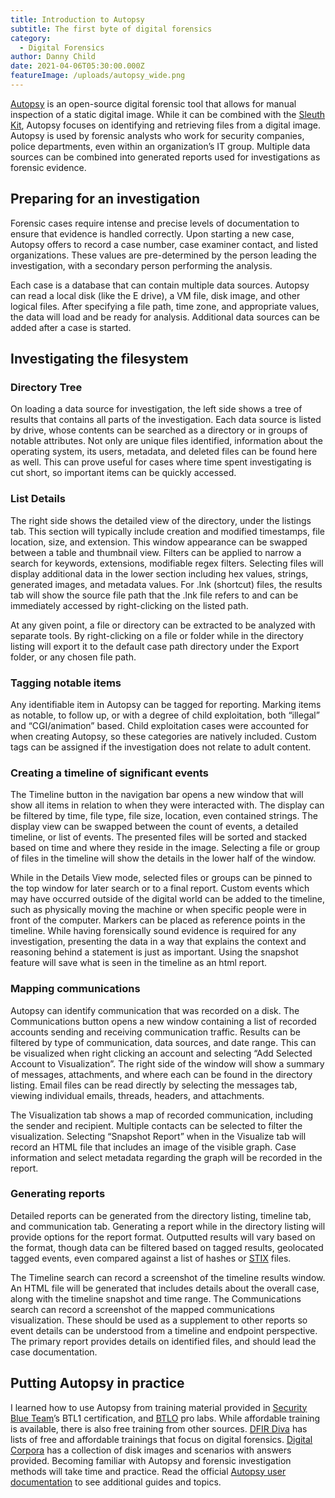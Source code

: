 ```yaml
---
title: Introduction to Autopsy
subtitle: The first byte of digital forensics
category:
  - Digital Forensics
author: Danny Child
date: 2021-04-06T05:30:00.000Z
featureImage: /uploads/autopsy_wide.png
---
```

[Autopsy](https://www.autopsy.com/) is an open-source digital forensic tool that allows for manual inspection of a static digital image. While it can be combined with the [Sleuth Kit](https://sleuthkit.org/), Autopsy focuses on identifying and retrieving files from a digital image. Autopsy is used by forensic analysts who work for security companies, police departments, even within an organization’s IT group. Multiple data sources can be combined into generated reports used for investigations as forensic evidence.

## **Preparing for an investigation**

Forensic cases require intense and precise levels of documentation to ensure that evidence is handled correctly. Upon starting a new case, Autopsy offers to record a case number, case examiner contact, and listed organizations. These values are pre-determined by the person leading the investigation, with a secondary person performing the analysis.

Each case is a database that can contain multiple data sources. Autopsy can read a local disk (like the E drive), a VM file, disk image, and other logical files. After specifying a file path, time zone, and appropriate values, the data will load and be ready for analysis. Additional data sources can be added after a case is started.

## **Investigating the filesystem**

### **Directory Tree**

On loading a data source for investigation, the left side shows a tree of results that contains all parts of the investigation. Each data source is listed by drive, whose contents can be searched as a directory or in groups of notable attributes. Not only are unique files identified, information about the operating system, its users, metadata, and deleted files can be found here as well. This can prove useful for cases where time spent investigating is cut short, so important items can be quickly accessed.

### **List Details**

The right side shows the detailed view of the directory, under the listings tab. This section will typically include creation and modified timestamps, file location, size, and extension. This window appearance can be swapped between a table and thumbnail view. Filters can be applied to narrow a search for keywords, extensions, modifiable regex filters.
Selecting files will display additional data in the lower section including hex values, strings, generated images, and metadata values. For .lnk (shortcut) files, the results tab will show the source file path that the .lnk file refers to and can be immediately accessed by right-clicking on the listed path.

At any given point, a file or directory can be extracted to be analyzed with separate tools. By right-clicking on a file or folder while in the directory listing will export it to the default case path directory under the Export folder, or any chosen file path.

### **Tagging notable items**

Any identifiable item in Autopsy can be tagged for reporting. Marking items as notable, to follow up, or with a degree of child exploitation, both “illegal” and “CGI/animation” based. Child exploitation cases were accounted for when creating Autopsy, so these categories are natively included. Custom tags can be assigned if the investigation does not relate to adult content.

### **Creating a timeline of significant events**

The Timeline button in the navigation bar opens a new window that will show all items in relation to when they were interacted with. The display can be filtered by time, file type, file size, location, even contained strings. The display view can be swapped between the count of events, a detailed timeline, or list of events. The presented files will be sorted and stacked based on time and where they reside in the image. Selecting a file or group of files in the timeline will show the details in the lower half of the window.

While in the Details View mode, selected files or groups can be pinned to the top window for later search or to a final report. Custom events which may have occurred outside of the digital world can be added to the timeline, such as physically moving the machine or when specific people were in front of the computer. Markers can be placed as reference points in the timeline. While having forensically sound evidence is required for any investigation, presenting the data in a way that explains the context and reasoning behind a statement is just as important. Using the snapshot feature will save what is seen in the timeline as an html report.

### **Mapping communications**

Autopsy can identify communication that was recorded on a disk. The Communications button opens a new window containing a list of recorded accounts sending and receiving communication traffic. Results can be filtered by type of communication, data sources, and date range. This can be visualized when right clicking an account and selecting “Add Selected Account to Visualization”. The right side of the window will show a summary of messages, attachments, and where each can be found in the directory listing. Email files can be read directly by selecting the messages tab, viewing individual emails, threads, headers, and attachments.

The Visualization tab shows a map of recorded communication, including the sender and recipient. Multiple contacts can be selected to filter the visualization. Selecting “Snapshot Report” when in the Visualize tab will record an HTML file that includes an image of the visible graph. Case information and select metadata regarding the graph will be recorded in the report.

### **Generating reports**

Detailed reports can be generated from the directory listing, timeline tab, and communication tab. Generating a report while in the directory listing will provide options for the report format. Outputted results will vary based on the format, though data can be filtered based on tagged results, geolocated tagged events, even compared against a list of hashes or [STIX](https://oasis-open.github.io/cti-documentation/stix/intro) files.

The Timeline search can record a screenshot of the timeline results window. An HTML file will be generated that includes details about the overall case, along with the timeline snapshot and time range. The Communications search can record a screenshot of the mapped communications visualization. These should be used as a supplement to other reports so event details can be understood from a timeline and endpoint perspective. The primary report provides details on identified files, and should lead the case documentation.

## **Putting Autopsy in practice**

I learned how to use Autopsy from training material provided in [Security Blue Team](https://securityblue.team/)’s BTL1 certification, and [BTLO](https://blueteamlabs.online/) pro labs. While affordable training is available, there is also free training from other sources. [DFIR Diva](https://dfirdiva.com/) has lists of free and affordable trainings that focus on digital forensics. [Digital Corpora](https://digitalcorpora.org/) has a collection of disk images and scenarios with answers provided. Becoming familiar with Autopsy and forensic investigation methods will take time and practice. Read the official [Autopsy user documentation](https://sleuthkit.org/autopsy/docs/user-docs/) to see additional guides and topics.